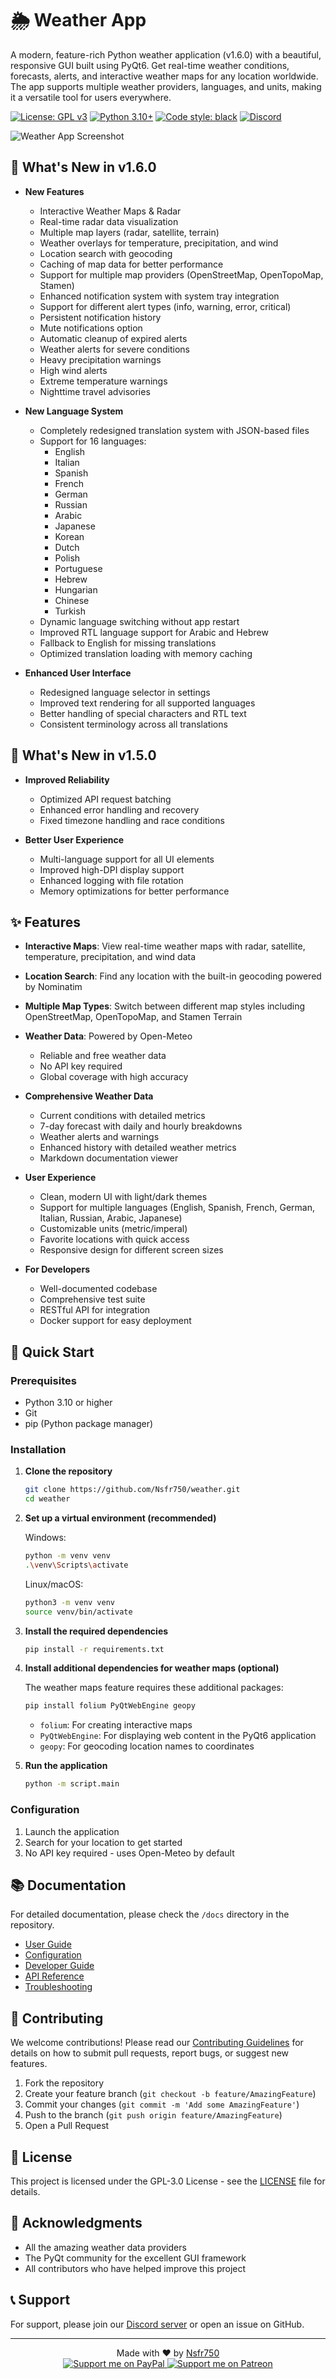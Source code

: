 # 🌦️ Weather App

A modern, feature-rich Python weather application (v1.6.0) with a beautiful, responsive GUI built using PyQt6. Get real-time weather conditions, forecasts, alerts, and interactive weather maps for any location worldwide. The app supports multiple weather providers, languages, and units, making it a versatile tool for users everywhere.

[![License: GPL v3](https://img.shields.io/badge/License-GPLv3-blue.svg)](https://www.gnu.org/licenses/gpl-3.0)
[![Python 3.10+](https://img.shields.io/badge/python-3.10+-blue.svg)](https://www.python.org/downloads/)
[![Code style: black](https://img.shields.io/badge/code%20style-black-000000.svg)](https://github.com/psf/black)
[![Discord](https://img.shields.io/discord/1234567890123456789?color=7289da&label=Discord&logo=discord&logoColor=white)](https://discord.gg/ryqNeuRYjD)

![Weather App Screenshot](assets/screenshot.png)

## 🚀 What's New in v1.6.0

- **New Features**
  - Interactive Weather Maps & Radar
  - Real-time radar data visualization
  - Multiple map layers (radar, satellite, terrain)
  - Weather overlays for temperature, precipitation, and wind
  - Location search with geocoding
  - Caching of map data for better performance
  - Support for multiple map providers (OpenStreetMap, OpenTopoMap, Stamen)
  - Enhanced notification system with system tray integration
  - Support for different alert types (info, warning, error, critical)
  - Persistent notification history
  - Mute notifications option
  - Automatic cleanup of expired alerts
  - Weather alerts for severe conditions
  - Heavy precipitation warnings
  - High wind alerts
  - Extreme temperature warnings
  - Nighttime travel advisories

- **New Language System**
  - Completely redesigned translation system with JSON-based files
  - Support for 16 languages:
    - English
    - Italian
    - Spanish
    - French
    - German
    - Russian
    - Arabic
    - Japanese
    - Korean
    - Dutch
    - Polish
    - Portuguese
    - Hebrew
    - Hungarian
    - Chinese
    - Turkish
  - Dynamic language switching without app restart
  - Improved RTL language support for Arabic and Hebrew
  - Fallback to English for missing translations
  - Optimized translation loading with memory caching

- **Enhanced User Interface**
  - Redesigned language selector in settings
  - Improved text rendering for all supported languages
  - Better handling of special characters and RTL text
  - Consistent terminology across all translations

## 🚀 What's New in v1.5.0

- **Improved Reliability**
  - Optimized API request batching
  - Enhanced error handling and recovery
  - Fixed timezone handling and race conditions

- **Better User Experience**
  - Multi-language support for all UI elements
  - Improved high-DPI display support
  - Enhanced logging with file rotation
  - Memory optimizations for better performance

## ✨ Features

- **Interactive Maps**: View real-time weather maps with radar, satellite, temperature, precipitation, and wind data
- **Location Search**: Find any location with the built-in geocoding powered by Nominatim
- **Multiple Map Types**: Switch between different map styles including OpenStreetMap, OpenTopoMap, and Stamen Terrain
- **Weather Data**: Powered by Open-Meteo
  - Reliable and free weather data
  - No API key required
  - Global coverage with high accuracy
  
- **Comprehensive Weather Data**
  - Current conditions with detailed metrics
  - 7-day forecast with daily and hourly breakdowns
  - Weather alerts and warnings
  - Enhanced history with detailed weather metrics
  - Markdown documentation viewer

- **User Experience**
  - Clean, modern UI with light/dark themes
  - Support for multiple languages (English, Spanish, French, German, Italian, Russian, Arabic, Japanese)
  - Customizable units (metric/imperal)
  - Favorite locations with quick access
  - Responsive design for different screen sizes

- **For Developers**
  - Well-documented codebase
  - Comprehensive test suite
  - RESTful API for integration
  - Docker support for easy deployment

## 🚀 Quick Start

### Prerequisites

- Python 3.10 or higher
- Git
- pip (Python package manager)

### Installation

1. **Clone the repository**
   
   ```bash
   git clone https://github.com/Nsfr750/weather.git
   cd weather
   ```

2. **Set up a virtual environment (recommended)**

   Windows:
   ```bash
   python -m venv venv
   .\venv\Scripts\activate
   ```
   
   Linux/macOS:
   ```bash
   python3 -m venv venv
   source venv/bin/activate
   ```

3. **Install the required dependencies**
   
   ```bash
   pip install -r requirements.txt
   ```

4. **Install additional dependencies for weather maps (optional)**
   
   The weather maps feature requires these additional packages:
   
   ```bash
   pip install folium PyQtWebEngine geopy
   ```
   
   - `folium`: For creating interactive maps
   - `PyQtWebEngine`: For displaying web content in the PyQt6 application
   - `geopy`: For geocoding location names to coordinates

4. **Run the application**

   ```bash
   python -m script.main
   ```

### Configuration

1. Launch the application
2. Search for your location to get started
3. No API key required - uses Open-Meteo by default

## 📚 Documentation

For detailed documentation, please check the `/docs` directory in the repository.

- [User Guide](docs/usage.md)
- [Configuration](docs/configuration.md)
- [Developer Guide](docs/development.md)
- [API Reference](docs/api.md)
- [Troubleshooting](docs/troubleshooting.md)

## 🤝 Contributing

We welcome contributions! Please read our [Contributing Guidelines](CONTRIBUTING.md) for details on how to submit pull requests, report bugs, or suggest new features.

1. Fork the repository
2. Create your feature branch (`git checkout -b feature/AmazingFeature`)
3. Commit your changes (`git commit -m 'Add some AmazingFeature'`)
4. Push to the branch (`git push origin feature/AmazingFeature`)
5. Open a Pull Request

## 📄 License

This project is licensed under the GPL-3.0 License - see the [LICENSE](LICENSE) file for details.

## 🙏 Acknowledgments

- All the amazing weather data providers
- The PyQt community for the excellent GUI framework
- All contributors who have helped improve this project

## 📞 Support

For support, please join our [Discord server](https://discord.gg/ryqNeuRYjD) or open an issue on GitHub.

---

<div align="center">
  Made with ❤️ by <a href="https://github.com/Nsfr750">Nsfr750</a>
  <br>
  <a href="https://www.paypal.me/3dmega">
    <img src="https://img.shields.io/badge/Support%20me-PayPal-ff5a5f?style=for-the-badge&logo=paypal" alt="Support me on PayPal">
  </a>
  <a href="https://www.patreon.com/Nsfr750">
    <img src="https://img.shields.io/badge/Support%20me-Patreon-FF424D?style=for-the-badge&logo=patreon" alt="Support me on Patreon">
  </a>
</div>
